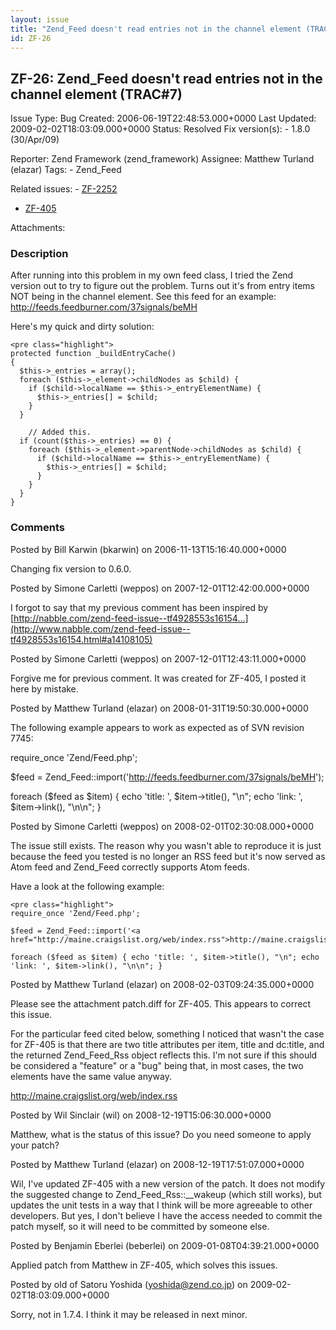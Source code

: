 ```yaml
---
layout: issue
title: "Zend_Feed doesn't read entries not in the channel element (TRAC#7)"
id: ZF-26
---
```


ZF-26: Zend\_Feed doesn't read entries not in the channel element (TRAC#7)
--------------------------------------------------------------------------

 Issue Type: Bug Created: 2006-06-19T22:48:53.000+0000 Last Updated: 2009-02-02T18:03:09.000+0000 Status: Resolved Fix version(s): - 1.8.0 (30/Apr/09)
 
 Reporter:  Zend Framework (zend\_framework)  Assignee:  Matthew Turland (elazar)  Tags: - Zend\_Feed
 
 Related issues: - [ZF-2252](/issues/browse/ZF-2252)
- [ZF-405](/issues/browse/ZF-405)
 
 Attachments: 
### Description

After running into this problem in my own feed class, I tried the Zend version out to try to figure out the problem. Turns out it's from entry items NOT being in the channel element. See this feed for an example: <http://feeds.feedburner.com/37signals/beMH>

Here's my quick and dirty solution:

 
    <pre class="highlight">
    protected function _buildEntryCache()
    {
      $this->_entries = array();
      foreach ($this->_element->childNodes as $child) {
        if ($child->localName == $this->_entryElementName) {
          $this->_entries[] = $child;
        }
      }
    
        // Added this.
      if (count($this->_entries) == 0) {
        foreach ($this->_element->parentNode->childNodes as $child) {
          if ($child->localName == $this->_entryElementName) {
            $this->_entries[] = $child;
          }
        }
      }
    }


 

 

### Comments

Posted by Bill Karwin (bkarwin) on 2006-11-13T15:16:40.000+0000

Changing fix version to 0.6.0.

 

 

Posted by Simone Carletti (weppos) on 2007-12-01T12:42:00.000+0000

I forgot to say that my previous comment has been inspired by [http://nabble.com/zend-feed-issue--tf4928553s16154…](http://www.nabble.com/zend-feed-issue--tf4928553s16154.html#a14108105)

 

 

Posted by Simone Carletti (weppos) on 2007-12-01T12:43:11.000+0000

Forgive me for previous comment. It was created for ZF-405, I posted it here by mistake.

 

 

Posted by Matthew Turland (elazar) on 2008-01-31T19:50:30.000+0000

The following example appears to work as expected as of SVN revision 7745:

require\_once 'Zend/Feed.php';

$feed = Zend\_Feed::import('<http://feeds.feedburner.com/37signals/beMH>');

foreach ($feed as $item) { echo 'title: ', $item->title(), "\\n"; echo 'link: ', $item->link(), "\\n\\n"; }

 

 

Posted by Simone Carletti (weppos) on 2008-02-01T02:30:08.000+0000

The issue still exists. The reason why you wasn't able to reproduce it is just because the feed you tested is no longer an RSS feed but it's now served as Atom feed and Zend\_Feed correctly supports Atom feeds.

Have a look at the following example:

 
    <pre class="highlight">
    require_once 'Zend/Feed.php';
    
    $feed = Zend_Feed::import('<a href="http://maine.craigslist.org/web/index.rss">http://maine.craigslist.org/web/index.rss</a>');
    
    foreach ($feed as $item) { echo 'title: ', $item->title(), "\n"; echo 'link: ', $item->link(), "\n\n"; }


 

 

Posted by Matthew Turland (elazar) on 2008-02-03T09:24:35.000+0000

Please see the attachment patch.diff for ZF-405. This appears to correct this issue.

For the particular feed cited below, something I noticed that wasn't the case for ZF-405 is that there are two title attributes per item, title and dc:title, and the returned Zend\_Feed\_Rss object reflects this. I'm not sure if this should be considered a "feature" or a "bug" being that, in most cases, the two elements have the same value anyway.

<http://maine.craigslist.org/web/index.rss>

 

 

Posted by Wil Sinclair (wil) on 2008-12-19T15:06:30.000+0000

Matthew, what is the status of this issue? Do you need someone to apply your patch?

 

 

Posted by Matthew Turland (elazar) on 2008-12-19T17:51:07.000+0000

Wil, I've updated ZF-405 with a new version of the patch. It does not modify the suggested change to Zend\_Feed\_Rss::\_\_wakeup (which still works), but updates the unit tests in a way that I think will be more agreeable to other developers. But yes, I don't believe I have the access needed to commit the patch myself, so it will need to be committed by someone else.

 

 

Posted by Benjamin Eberlei (beberlei) on 2009-01-08T04:39:21.000+0000

Applied patch from Matthew in ZF-405, which solves this issues.

 

 

Posted by old of Satoru Yoshida (yoshida@zend.co.jp) on 2009-02-02T18:03:09.000+0000

Sorry, not in 1.7.4. I think it may be released in next minor.

 

 